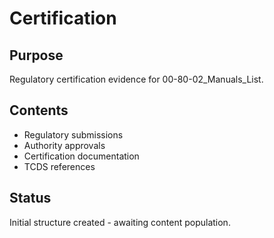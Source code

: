 # Certification

## Purpose
Regulatory certification evidence for 00-80-02_Manuals_List.

## Contents
- Regulatory submissions
- Authority approvals
- Certification documentation
- TCDS references

## Status
Initial structure created - awaiting content population.
